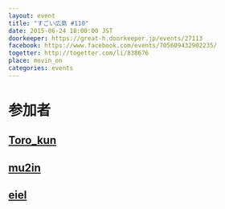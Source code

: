 ```yaml
---
layout: event
title: "すごい広島 #110"
date: 2015-06-24 18:00:00 JST
doorkeeper: https://great-h.doorkeeper.jp/events/27113
facebook: https://www.facebook.com/events/705609432902235/
togetter: http://togetter.com/li/838676
place: movin_on
categories: events
---
```


# 参加者


## [Toro_kun](https://twitter.com/Toro_kun)


## [mu2in](http://twitter.com/mu2in)


## [eiel](http://eiel.info/)
